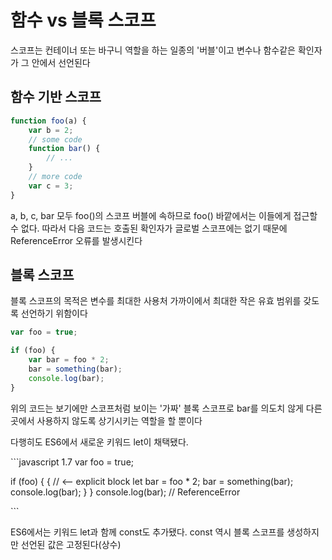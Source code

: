 # 함수 vs 블록 스코프

스코프는 컨테이너 또는 바구니 역할을 하는 일종의 '버블'이고 변수나 함수같은 확인자가 그 안에서 선언된다

## 함수 기반 스코프

```javascript
function foo(a) {
    var b = 2;
    // some code
    function bar() {
        // ...
    }    
    // more code
    var c = 3;
}
```

a, b, c, bar 모두 foo\(\)의 스코프 버블에 속하므로 foo\(\) 바깥에서는 이들에게 접근할 수 없다. 따라서 다음 코드는 호출된 확인자가 글로벌 스코프에는 없기 때문에 ReferenceError 오류를 발생시킨다

## 블록 스코프

블록 스코프의 목적은 변수를 최대한 사용처 가까이에서 최대한 작은 유효 범위를 갖도록 선언하기 위함이다

```javascript
var foo = true;

if (foo) {
    var bar = foo * 2;
    bar = something(bar);
    console.log(bar);
}
```

위의 코드는 보기에만 스코프처럼 보이는 '가짜' 블록 스코프로 bar를 의도치 않게 다른 곳에서 사용하지 않도록 상기시키는 역할을 할 뿐이다

다행히도 ES6에서 새로운 키워드 let이 채택됐다.

\`\`\`javascript 1.7 var foo = true;

if \(foo\) { { // &lt;-- explicit block let bar = foo \* 2; bar = something\(bar\); console.log\(bar\); } } console.log\(bar\); // ReferenceError

\`\`\`

ES6에서는 키워드 let과 함께 const도 추가됐다. const 역시 블록 스코프를 생성하지만 선언된 값은 고정된다\(상수\)

